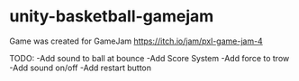 # unity-basketball-gamejam
Game was created for GameJam https://itch.io/jam/pxl-game-jam-4

TODO:
-Add sound to ball at bounce 
-Add Score System 
-Add force to trow 
-Add sound on/off
-Add restart button
